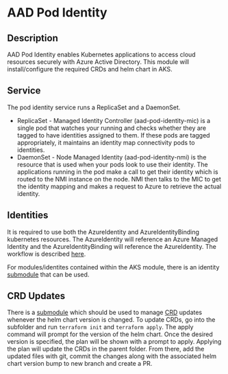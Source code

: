 # AAD Pod Identity

## Description

AAD Pod Identity enables Kubernetes applications to access cloud resources securely with Azure Active Directory. This module will install/configure the required CRDs and helm chart in AKS.

## Service

The pod identity service runs a ReplicaSet and a DaemonSet.

* ReplicaSet - Managed Identity Controller (aad-pod-identity-mic) is a single pod that watches your running and checks whether they are tagged to have identities assigned to them. If these pods are tagged appropriately, it maintains an identity map connectivity pods to identities.
* DaemonSet - Node Managed Identity (aad-pod-identity-nmi) is the resource that is used when your pods look to use their identity. The applications running in the pod make a call to get their identity which is routed to the NMI instance on the node.  NMI then talks to the MIC to get the identity mapping and makes a request to Azure to retrieve the actual identity.

## Identities

It is required to use both the AzureIdentity and AzureIdentityBinding kubernetes resources.  The AzureIdentity will reference an Azure Managed Identity and the AzureIdentityBinding will reference the AzureIdentity.  The workflow is described [here](https://azure.github.io/aad-pod-identity/docs/demo/standard_walkthrough/#3-deploy-azureidentity).

For modules/identites contained within the AKS module, there is an identity [submodule](../../../identity) that can be used.

## CRD Updates

There is a [submodule](/crds/update_files) which should be used to manage [CRD](/crds) updates whenever the helm chart version is changed. To update CRDs, go into the subfolder and run `terraform init` and `terraform apply`.  The apply command will prompt for the version of the helm chart.  Once the desired version is specified, the plan will be shown with a prompt to apply.  Applying the plan will update the CRDs in the parent folder.  From there, add the updated files with git, commit the changes along with the associated helm chart version bump to new branch and create a PR.